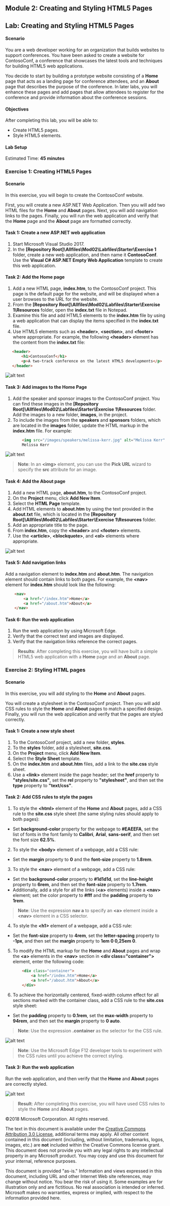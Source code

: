 ## Module 2: Creating and Styling HTML5 Pages

## Lab: Creating and Styling HTML5 Pages

#### Scenario

You are a web developer working for an organization that builds websites to support conferences. You have been asked to create a website for ContosoConf, a conference that showcases the latest tools and techniques for building HTML5 web applications. 

You decide to start by building a prototype website consisting of a **Home** page that acts as a landing page for conference attendees, and an **About** page that describes the purpose of the conference. In later labs, you will enhance these pages and add pages that allow attendees to register for the conference and provide information about the conference sessions. 

#### Objectives

After completing this lab, you will be able to:
- Create HTML5 pages.
- Style HTML5 elements.

#### Lab Setup

Estimated Time: **45 minutes**

### Exercise 1: Creating HTML5 Pages

#### Scenario
In this exercise, you will begin to create the ContosoConf website.

First, you will create a new ASP.NET Web Application. Then you will add two HTML files for the **Home** and **About** pages. Next, you will add navigation links to the pages. Finally, you will run the web application and verify that the **Home** page and the **About** page are formatted correctly.

#### Task 1: Create a new ASP.NET web application

1.	Start Microsoft Visual Studio 2017.
2.	In the **[Repository Root]\Allfiles\Mod02\Labfiles\Starter\Exercise 1** folder, create a new web application, and then name it **ContosoConf**. Use the **Visual C# ASP.NET Empty Web Application** template to create this web application. 

#### Task 2: Add the Home page

1.	Add a new HTML page, **index.htm**, to the ContosoConf project. This page is the default page for the website, and will be displayed when a user browses to the URL for the website.
2.	From the **[Repository Root]\Allfiles\Mod02\Labfiles\Starter\Exercise 1\Resources** folder, open the **index.txt** file in Notepad. 
3. Examine this file and add HTML5 elements to the **index.htm** file by using a web application that can display the items specified in the **index.txt** file. 
4. Use HTML5 elements such as **&lt;header&gt;**, **&lt;section&gt;**, and **&lt;footer&gt;** where appropriate. For example, the following **&lt;header&gt;** element has the content from the **index.txt** file:
 ```html
    <header>
        <h1>ContosoConf</h1>
        <p>A two-track conference on the latest HTML5 developments</p>
    </header>
 ```
![alt text](./Images/20480B_2_Unstyled_Home.png "The layout of the Home page")


#### Task 3: Add images to the Home Page

1.	Add the speaker and sponsor images to the ContosoConf project. You can find these images in the **[Repository Root]\Allfiles\Mod02\Labfiles\Starter\Exercise 1\Resources** folder. Add the images to a new folder, **images**, in the project.
2.	To include the images from the **speakers** and **sponsors** folders, which are located in the **images** folder, update the HTML markup in the **index.htm** file. For example:
    ```html
        <img src="/images/speakers/melissa-kerr.jpg" alt="Melissa Kerr"/>
        Melissa Kerr
    ```

![alt text](./Images/20480B_2_Unstyled_HomeWithImages.png "The Home page with images")

>**Note**: In an **&lt;img&gt;** element, you can use the **Pick URL** wizard to specify the **src** attribute for an image.

#### Task 4: Add the About page

1.	Add a new HTML page, **about.htm**, to the ContosoConf project.
2. On the **Project** menu, click **Add New Item**.
3. Select the **HTML Page** template.
4.	Add HTML elements to **about.htm** by using the text provided in the **about.txt** file, which is located in the **[Repository Root]\Allfiles\Mod02\Labfiles\Starter\Exercise 1\Resources** folder.
5. Add an appropriate title to the page.
6. From **index.htm**, copy the **&lt;header&gt;** and **&lt;footer&gt;** elements.
7. Use the **&lt;article&gt;**, **&lt;blockquote&gt;**, and **&lt;ol&gt;** elements where appropriate.

![alt text](./Images/20480B_2_Unstyled_About.png "The layout of the About page")

#### Task 5: Add navigation links

Add a navigation element to **index.htm** and **about.htm**. The navigation element should contain links to both pages. For example, the **&lt;nav&gt;** element for  **index.htm** should look like the following:
  ```html
      <nav>
          <a href="/index.htm">Home</a>
          <a href="/about.htm">About</a>
      </nav>
  ```

#### Task 6: Run the web application

1.	Run the web application by using Microsoft Edge.
2.	Verify that the correct text and images are displayed.
3.	Verify that the navigation links reference the correct pages.

>**Results**: After completing this exercise, you will have built a simple HTML5 web application with a **Home** page and an **About** page.

### Exercise 2: Styling HTML pages

#### Scenario

In this exercise, you will add styling to the **Home** and **About** pages.

You will create a stylesheet in the ContosoConf project. Then you will add CSS rules to style the **Home** and **About** pages to match a specified design. Finally, you will run the web application and verify that the pages are styled correctly.

#### Task 1: Create a new style sheet

1.	To the ContosoConf project, add a new folder, **styles**.
2.	To the **styles** folder, add a stylesheet, **site.css**.
3. On the **Project** menu, click **Add New Item**.
4. Select the **Style Sheet** template.
5. On the **index.htm** and **about.htm** files, add a link to the **site.css** style sheet.
6. Use a **&lt;link&gt;** element inside the page header; set the **href** property to **"styles/site.css"**, set the **rel** property to **"stylesheet"**, and then set the **type** property to **"text/css"**.

#### Task 2: Add CSS rules to style the pages

1.	To style the **&lt;html&gt;** element of the **Home** and **About** pages, add a CSS rule to the **site.css** style sheet (the same styling rules should apply to both pages):
- Set **background-color** property for the webpage to **#EAEEFA**, set the list of fonts in the font family to **Calibri**, **Arial**, **sans-serif**, and then set the font size **62.5%**.
2.	To style the **&lt;body&gt;** element of a webpage, add a CSS rule:
- Set the **margin** property to **0** and the **font-size** property to **1.8rem**.
3.	To style the **&lt;nav&gt;** element of a webpage, add a CSS rule:
- Set the **background-color** property to **#1d1d1d**, set the **line-height** property to **6rem**, and then set the **font-size** property to **1.7rem**.
- Additionally, add a style for all the links (**&lt;a&gt;** elements) inside a **&lt;nav&gt;** element; set the color property to **#fff** and the **padding** property to **1rem**.

>**Note**: Use the expression **nav a** to specify an **&lt;a&gt;** element inside a **&lt;nav&gt;** element in a CSS selector.

4.	To style the **&lt;h1&gt;** element of a webpage, add a CSS rule: 
- Set the **font-size** property to **4rem**, set the **letter-spacing** property to **-1px**, and then set the **margin** property to **1em 0 0,25em 0**.
5.	To modify the HTML markup for the **Home** and **About** pages and wrap the **&lt;a&gt;** elements in the **&lt;nav&gt;** section in **&lt;div class="container"&gt;** element, enter the following code:
    ```html
        <div class="container">
            <a href="/index.htm">Home</a>
            <a href="/about.htm">About</a>
        </div>
    ```
6.	To achieve the horizontally centered, fixed-width column effect for all sections marked with the container class, add a CSS rule to the **site.css** style sheet:
- Set the **padding** property to **0.1rem**, set the **max-width** property to **94rem**, and then set the **margin** property to **0 auto**.

>**Note**: Use the expression **.container** as the selector for the CSS rule.

![alt text](./Images/20480B_2_Home.png "The styled Home page")

>**Note**: Use the Microsoft Edge F12 developer tools to experiment with the CSS rules until you achieve the correct styling.


#### Task 3: Run the web application

Run the web application, and then verify that the **Home** and **About** pages are correctly styled.

![alt text](./Images/20480B_2_About.png "The styled About page")

>**Result**: After completing this exercise, you will have used CSS rules to style the **Home** and **About** pages.

©2018 Microsoft Corporation. All rights reserved.

The text in this document is available under the [Creative Commons Attribution 3.0 License](https://creativecommons.org/licenses/by/3.0/legalcode), additional terms may apply. All other content contained in this document (including, without limitation, trademarks, logos, images, etc.) are **not** included within the Creative Commons license grant. This document does not provide you with any legal rights to any intellectual property in any Microsoft product. You may copy and use this document for your internal, reference purposes.

This document is provided &quot;as-is.&quot; Information and views expressed in this document, including URL and other Internet Web site references, may change without notice. You bear the risk of using it. Some examples are for illustration only and are fictitious. No real association is intended or inferred. Microsoft makes no warranties, express or implied, with respect to the information provided here.
